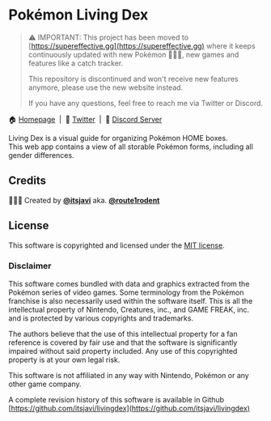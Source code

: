 # Pokémon Living Dex

> ️⚠️ IMPORTANT: This project has been moved to 
> [https://supereffective.gg](https://supereffective.gg)
> where it keeps continuously updated with new Pokémon 🍊🍇✨, new games and features like a catch tracker.
>
> This repository is discontinued and won't receive new features anymore, please
> use the new website instead. 
> 
> If you have any questions, feel free to reach me via Twitter or Discord.


🏠 [Homepage](https://supereffective.gg) &nbsp;|&nbsp; 🐥 [Twitter](https://twitter.com/supereffectiv) &nbsp;|&nbsp; 💬 [Discord Server](https://discord.gg/3fRXQFtrkN)


Living Dex is a visual guide for organizing Pokémon HOME boxes.<br>
This web app contains a view of all storable Pokémon forms, including all gender differences.


## Credits

👨🏻‍💻 Created by [**@itsjavi**](https://itsjavi.com) aka. [**@route1rodent**](https://twitter.com/route1rodent)

## License

This software is copyrighted and licensed under the
[MIT license](https://github.com/itsjavi/livingdex/LICENSE).

### Disclaimer

This software comes bundled with data and graphics extracted from the
Pokémon series of video games. Some terminology from the Pokémon franchise is
also necessarily used within the software itself. This is all the intellectual
property of Nintendo, Creatures, inc., and GAME FREAK, inc. and is protected by
various copyrights and trademarks.

The authors believe that the use of this intellectual property for a fan reference
is covered by fair use and that the software is significantly impaired without said
property included. Any use of this copyrighted property is at your own legal risk.

This software is not affiliated in any way with Nintendo,
Pokémon or any other game company.

A complete revision history of this software is available in Github
[https://github.com/itsjavi/livingdex](https://github.com/itsjavi/livingdex)
